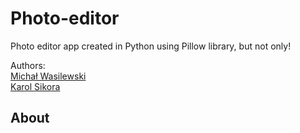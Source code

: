 # Photo-editor

Photo editor app created in Python using Pillow library, but not only!  

Authors: <br />
[Michał Wasilewski](https://github.com/miwasil) <br />
[Karol Sikora](https://github.com/kasikora)

## About
